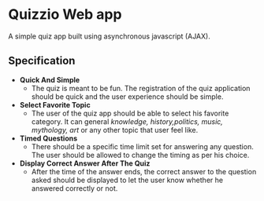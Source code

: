 # Quizzio Web app

A simple quiz app built using asynchronous javascript (AJAX).

## Specification

- **Quick And Simple**
  - The quiz is meant to be fun. The registration of the quiz application should be quick and the user experience should be simple.
- **Select Favorite Topic**
  - The user of the quiz app should be able to select his favorite category. It can general _knowledge, history,politics, music, mythology, art_ or any other topic that user feel like.
- **Timed Questions**
  - There should be a specific time limit set for answering any question. The user should be allowed to change the timing as per his choice.
- **Display Correct Answer After The Quiz**
  - After the time of the answer ends, the correct answer to the question asked should be displayed to let the user know whether he answered correctly or not.
